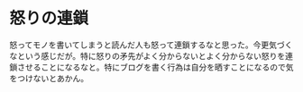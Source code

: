 # 怒りの連鎖
怒ってモノを書いてしまうと読んだ人も怒って連鎖するなと思った。今更気づくなという感じだが。特に怒りの矛先がよく分からないとよく分からない怒りを連鎖させることになるなと。特にブログを書く行為は自分を晒すことになるので気をつけないとあかん。
